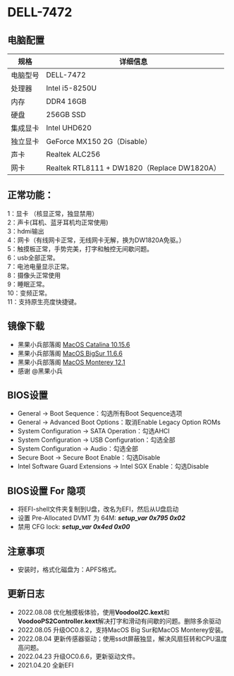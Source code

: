 # DELL-7472
## 电脑配置

| 规格   | 详细信息                                     |
|------|------------------------------------------|
| 电脑型号 | DELL-7472                                |
| 处理器  | Intel i5-8250U                           |
| 内存   | DDR4 16GB                                |
| 硬盘   | 256GB SSD                                |
| 集成显卡 | Intel UHD620                             |
| 独立显卡 | GeForce MX150 2G（Disable）                |
| 声卡   | Realtek ALC256                           |
| 网卡   | Realtek RTL8111 + DW1820（Replace DW1820A） |


## 正常功能：
1：显卡 （核显正常，独显禁用）  
2：声卡(耳机、蓝牙耳机均正常使用)  
3：hdmi输出  
4：网卡（有线网卡正常，无线网卡无解，换为DW1820A免驱。）  
5：触摸板正常，手势完美，打字和触控无间歇问题。  
6：usb全部正常。  
7：电池电量显示正常。  
8：摄像头正常使用  
9：睡眠正常。  
10：变频正常。  
11：支持原生亮度快捷键。


## 镜像下载
- 黑果小兵部落阁 [MacOS Catalina 10.15.6](https://blog.daliansky.net/macOS-Catalina-10.15.6-19G73-Release-version-with-Clover-5119-original-image-Double-EFI-Version-UEFI-and-MBR.html)
- 黑果小兵部落阁 [MacOS BigSur 11.6.6](https://blog.daliansky.net/macOS-BigSur-11.6.6-20G624-Release-version-with-OC-0.8.0-and-Clover-5142-and-PE-original-image.html)
- 黑果小兵部落阁 [MacOS Monterey 12.1](https://blog.daliansky.net/macOS-Monterey-12.1-21C52-Release-version-with-OC-0.7.6-CLOVER-5143-and-FirPE-original-image.html)
- 感谢 @黑果小兵


## BIOS设置
* General -> Boot Sequence：勾选所有Boot Sequence选项
* General -> Advanced Boot Options：取消Enable Legacy Option ROMs
* System Configuration -> SATA Operation：勾选AHCI
* System Configuration -> USB Configuration：勾选全部
* System Configuration -> Audio：勾选全部
* Secure Boot -> Secure Boot Enable：勾选Disable
* Intel Software Guard Extensions -> Intel SGX Enable：勾选Disable


## BIOS设置 For 隐项
* 将EFI-shell文件夹复制到U盘，改名为EFI，然后从U盘启动
* 设置 Pre-Allocated DVMT 为 64M:
  ***setup_var 0x795 0x02***
* 禁用 CFG lock:
  ***setup_var 0x4ed 0x00***

  
## 注意事项
* 安装时，格式化磁盘为：APFS格式。


## 更新日志
- 2022.08.08 优化触摸板体验，使用**VoodooI2C.kext**和**VoodooPS2Controller.kext**解决打字和滑动有间歇的问题。删除多余驱动
- 2022.08.05 升级OC0.8.2，支持MacOS Big Sur和MacOS Monterey安装。
- 2022.08.04 更新传感器驱动；使用ssdt屏蔽独显，解决风扇狂转和CPU温度高问题。
- 2022.04.23 升级OC0.6.6，更新驱动文件。
- 2021.04.20 全新EFI
